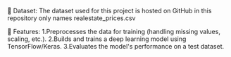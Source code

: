 📁 Dataset:
The dataset used for this project is hosted on GitHub in this repository only names realestate_prices.csv 

🚀 Features:
1.Preprocesses the data for training (handling missing values, scaling, etc.).
2.Builds and trains a deep learning model using TensorFlow/Keras.
3.Evaluates the model's performance on a test dataset.
